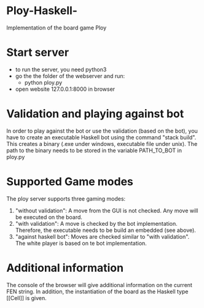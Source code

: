 # Ploy-Haskell-
Implementation of the board game Ploy

# Start server
- to run the server, you need python3
- go the the folder of the webserver and run:
  - python ploy.py
- open website 127.0.0.1:8000 in browser

# Validation and playing against bot
In order to play against the bot or use the validation (based on the bot),
you have to create an executable Haskell bot using the command "stack build".
This creates a binary (.exe under windows, executable file under unix).
The path to the binary needs to be stored in the variable PATH_TO_BOT in ploy.py

# Supported Game modes
The ploy server supports three gaming modes:
1. "without validation": A move from the GUI is not checked. Any move will be executed on the board.
2. "with validation": A move is checked by the bot implementation. Therefore, the executable needs to be build an embedded (see above).
3. "against haskell bot": Moves are checked similar to "with validation". The white player is based on te bot implementation.

# Additional information
The console of the browser will give additional information on the current FEN string.
In addition, the instantiation of the board as the Haskell type [[Cell]] is given.
